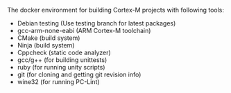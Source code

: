 The docker environment for building Cortex-M projects with following tools:
- Debian testing (Use testing branch for latest packages)
- gcc-arm-none-eabi (ARM Cortex-M toolchain)
- CMake (build system)
- Ninja (build system)
- Cppcheck (static code analyzer)
- gcc/g++ (for building unittests)
- ruby (for running unity scripts)
- git (for cloning and getting git revision info)
- wine32 (for running PC-Lint)
